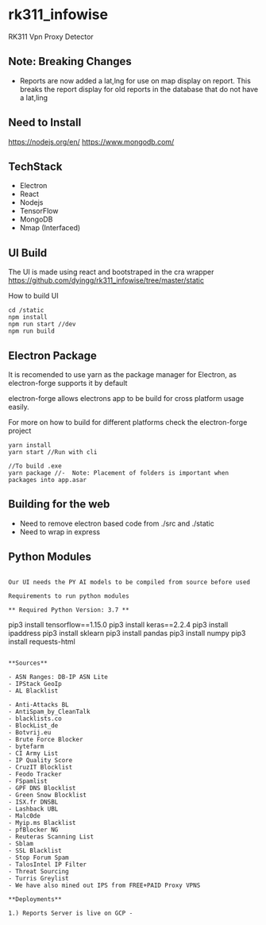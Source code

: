 # rk311_infowise

RK311 Vpn Proxy Detector

## Note: Breaking Changes

- Reports are now added a lat,lng for use on map display on report. This breaks the report display for old reports in the database that do not have a lat,ling

## Need to Install

https://nodejs.org/en/
https://www.mongodb.com/


## TechStack

- Electron
- React
- Nodejs
- TensorFlow
- MongoDB
- Nmap (Interfaced)

## UI Build

The UI is made using react and bootstraped in the cra wrapper
https://github.com/dyingg/rk311_infowise/tree/master/static

How to build UI

```
cd /static
npm install
npm run start //dev
npm run build
```

## Electron Package

It is recomended to use yarn as the package manager for Electron, as electron-forge supports it by default

electron-forge allows electrons app to be build for cross platform usage easily.

For more on how to build for different platforms check the electron-forge project

```
yarn install
yarn start //Run with cli

//To build .exe
yarn package //-  Note: Placement of folders is important when packages into app.asar
```



## Building for the web

- Need to remove electron based code from ./src and ./static
- Need to wrap in express




## Python Modules

```

Our UI needs the PY AI models to be compiled from source before used

Requirements to run python modules

** Required Python Version: 3.7 **

```

pip3 install tensorflow==1.15.0
pip3 install keras==2.2.4
pip3 install ipaddress
pip3 install sklearn
pip3 install pandas
pip3 install numpy
pip3 install requests-html

```

**Sources**

- ASN Ranges: DB-IP ASN Lite
- IPStack GeoIp
- AL Blacklist

- Anti-Attacks BL
- AntiSpam_by_CleanTalk
- blacklists.co
- BlockList_de
- Botvrij.eu
- Brute Force Blocker
- bytefarm
- CI Army List
- IP Quality Score
- CruzIT Blocklist
- Feodo Tracker
- FSpamlist
- GPF DNS Blocklist
- Green Snow Blocklist
- ISX.fr DNSBL
- Lashback UBL
- Malc0de
- Myip.ms Blacklist
- pfBlocker NG
- Reuteras Scanning List
- Sblam
- SSL Blacklist
- Stop Forum Spam
- TalosIntel IP Filter
- Threat Sourcing
- Turris Greylist
- We have also mined out IPS from FREE+PAID Proxy VPNS

**Deployments**

1.) Reports Server is live on GCP -
```
